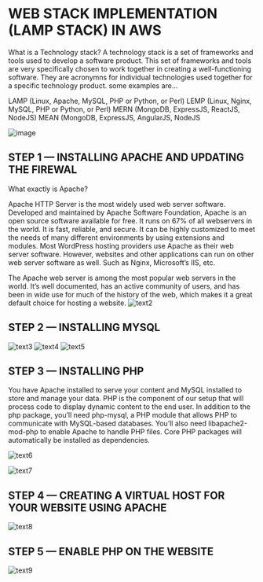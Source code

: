 
# WEB STACK IMPLEMENTATION (LAMP STACK) IN AWS

What is a Technology stack?
A technology stack is a set of frameworks and tools used to develop a software product. This set of frameworks and tools are very specifically chosen to work together in creating a well-functioning software. They are acronymns for individual technologies used together for a specific technology product. some examples are…

LAMP (Linux, Apache, MySQL, PHP or Python, or Perl)
LEMP (Linux, Nginx, MySQL, PHP or Python, or Perl)
MERN (MongoDB, ExpressJS, ReactJS, NodeJS)
MEAN (MongoDB, ExpressJS, AngularJS, NodeJS

![image](https://user-images.githubusercontent.com/108102087/177055054-dfbf4a35-28a0-4e86-9596-893c68faab95.png)

## STEP 1 — INSTALLING APACHE AND UPDATING THE FIREWAL
What exactly is Apache?

Apache HTTP Server is the most widely used web server software. Developed and maintained by Apache Software Foundation, Apache is an open source software available for free. It runs on 67% of all webservers in the world. It is fast, reliable, and secure. It can be highly customized to meet the needs of many different environments by using extensions and modules. Most WordPress hosting providers use Apache as their web server software. However, websites and other applications can run on other web server software as well. Such as Nginx, Microsoft’s IIS, etc.

The Apache web server is among the most popular web servers in the world. It’s well documented, has an active community of users, and has been in wide use for much of the history of the web, which makes it a great default choice for hosting a website.
![text2](https://user-images.githubusercontent.com/108102087/177055421-668a4023-d713-4399-b4d8-b297ab462252.PNG)

## STEP 2 — INSTALLING MYSQL
![text3](https://user-images.githubusercontent.com/108102087/177055603-40b54f84-ecc1-4c59-b7d0-58e5cecfbb82.PNG)
![text4](https://user-images.githubusercontent.com/108102087/177056031-ffd09ad0-5174-4d35-b8f7-47bf7a64c61c.PNG)
![text5](https://user-images.githubusercontent.com/108102087/177056186-1072241d-0331-41b6-9aeb-87d000837e25.PNG)

## STEP 3 — INSTALLING PHP

You have Apache installed to serve your content and MySQL installed to store and manage your data. PHP is the component of our setup that will process code to display dynamic content to the end user. In addition to the php package, you’ll need php-mysql, a PHP module that allows PHP to communicate with MySQL-based databases. You’ll also need libapache2-mod-php to enable Apache to handle PHP files. Core PHP packages will automatically be installed as dependencies.

![text6](https://user-images.githubusercontent.com/108102087/177062737-0fb4a556-6814-44a8-9868-730cf0e9f9b7.PNG)

![text7](https://user-images.githubusercontent.com/108102087/177063032-f764d6d0-9e73-4fdb-a99e-7891e15ae06a.PNG)

## STEP 4 — CREATING A VIRTUAL HOST FOR YOUR WEBSITE USING APACHE

![text8](https://user-images.githubusercontent.com/108102087/177063813-c7ef2931-cb95-467f-a0bb-750f5256e281.PNG)

## STEP 5 — ENABLE PHP ON THE WEBSITE

![text9](https://user-images.githubusercontent.com/108102087/177064496-e169ebb9-6ff3-4db0-a05a-7f63eabb1607.PNG)

